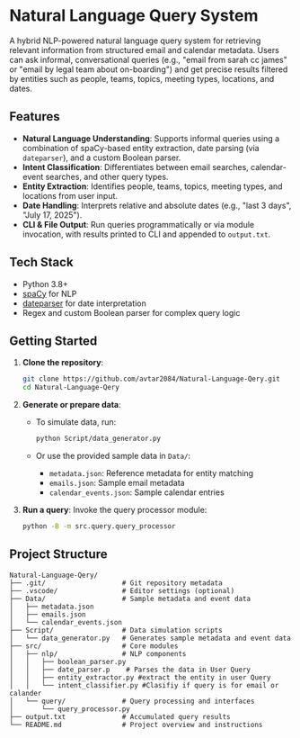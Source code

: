 # Natural Language Query System

A hybrid NLP-powered natural language query system for retrieving relevant information from structured email and calendar metadata. Users can ask informal, conversational queries (e.g., "email from sarah cc james" or "email by legal team about on-boarding") and get precise results filtered by entities such as people, teams, topics, meeting types, locations, and dates.

## Features

* **Natural Language Understanding**: Supports informal queries using a combination of spaCy-based entity extraction, date parsing (via `dateparser`), and a custom Boolean parser.
* **Intent Classification**: Differentiates between email searches, calendar-event searches, and other query types.
* **Entity Extraction**: Identifies people, teams, topics, meeting types, and locations from user input.
* **Date Handling**: Interprets relative and absolute dates (e.g., "last 3 days", "July 17, 2025").
* **CLI & File Output**: Run queries programmatically or via module invocation, with results printed to CLI and appended to `output.txt`.

## Tech Stack

* Python 3.8+
* [spaCy](https://spacy.io/) for NLP
* [dateparser](https://dateparser.readthedocs.io/) for date interpretation
* Regex and custom Boolean parser for complex query logic

## Getting Started

1. **Clone the repository**:

   ```bash
   git clone https://github.com/avtar2084/Natural-Language-Qery.git
   cd Natural-Language-Qery
   ```


2. **Generate or prepare data**:

   * To simulate data, run:

     ```bash
     python Script/data_generator.py
     ```
   * Or use the provided sample data in `Data/`:

     * `metadata.json`: Reference metadata for entity matching
     * `emails.json`: Sample email metadata
     * `calendar_events.json`: Sample calendar entries

3. **Run a query**:
   Invoke the query processor module:

   ```bash
   python -B -m src.query.query_processor
   ```

## Project Structure

```
Natural-Language-Qery/
├── .git/                   # Git repository metadata
├── .vscode/                # Editor settings (optional)
├── Data/                   # Sample metadata and event data
│   ├── metadata.json
│   ├── emails.json
│   └── calendar_events.json
├── Script/                 # Data simulation scripts
│   └── data_generator.py   # Generates sample metadata and event data
├── src/                    # Core modules
│   ├── nlp/                # NLP components
│   │   ├── boolean_parser.py
│   │   ├── date_parser.p    # Parses the data in User Query
│   │   ├── entity_extractor.py #extract the entity in user Query
│   │   └── intent_classifier.py #Clasifiy if query is for email or calander
│   └── query/              # Query processing and interfaces
│       └── query_processor.py
├── output.txt              # Accumulated query results
└── README.md               # Project overview and instructions
```


